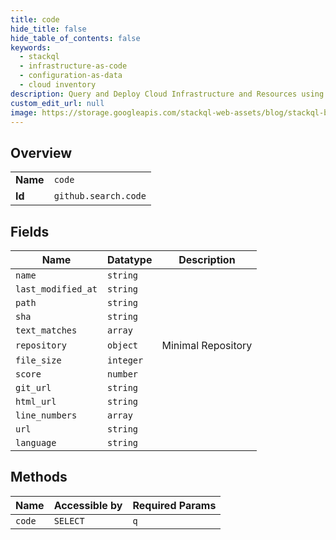 ```yaml
---
title: code
hide_title: false
hide_table_of_contents: false
keywords:
  - stackql
  - infrastructure-as-code
  - configuration-as-data
  - cloud inventory
description: Query and Deploy Cloud Infrastructure and Resources using SQL
custom_edit_url: null
image: https://storage.googleapis.com/stackql-web-assets/blog/stackql-blog-post-featured-image.png
---
```

  
    

## Overview
<table><tbody>
<tr><td><b>Name</b></td><td><code>code</code></td></tr>
<tr><td><b>Id</b></td><td><code>github.search.code</code></td></tr>
</tbody></table>

## Fields
| Name | Datatype | Description |
| ---- | -------- | ----------- |
| `name` | `string` |  |
| `last_modified_at` | `string` |  |
| `path` | `string` |  |
| `sha` | `string` |  |
| `text_matches` | `array` |  |
| `repository` | `object` | Minimal Repository |
| `file_size` | `integer` |  |
| `score` | `number` |  |
| `git_url` | `string` |  |
| `html_url` | `string` |  |
| `line_numbers` | `array` |  |
| `url` | `string` |  |
| `language` | `string` |  |
## Methods
| Name | Accessible by | Required Params |
| ---- | ------------- | --------------- |
| `code` | `SELECT` | `q` |
